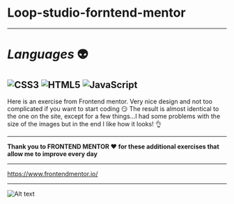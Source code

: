 # Loop-studio-forntend-mentor
---
# *Languages* :alien:


![CSS3](https://img.shields.io/badge/css3-%231572B6.svg?style=for-the-badge&logo=css3&logoColor=white)
![HTML5](https://img.shields.io/badge/html5-%23E34F26.svg?style=for-the-badge&logo=html5&logoColor=white)
![JavaScript](https://img.shields.io/badge/javascript-%23323330.svg?style=for-the-badge&logo=javascript&logoColor=%23F7DF1E)
---


Here is an exercise from Frontend mentor. 
Very nice design and not too complicated if you want to start coding :smirk:
The result is almost identical to the one on the site, except for a few things...I had some problems with the size of the images but in the end I like how it looks! :ok_hand:


---

**Thank you to FRONTEND MENTOR :heart: for these additional exercises that allow me to improve every day**

---

https://www.frontendmentor.io/

---


![ Alt text](https://media.giphy.com/media/S7QyHS8EOjLGSDRAyF/giphy.gif)

